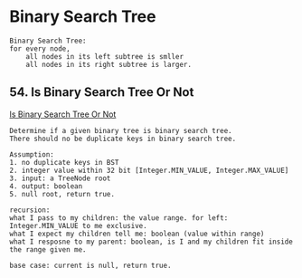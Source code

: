 # Binary Search Tree
```
Binary Search Tree:
for every node, 
    all nodes in its left subtree is smller
    all nodes in its right subtree is larger.
```

## 54. Is Binary Search Tree Or Not
[Is Binary Search Tree Or Not](./checkBST.java)
```
Determine if a given binary tree is binary search tree.
There should no be duplicate keys in binary search tree.
```
```
Assumption:
1. no duplicate keys in BST
2. integer value within 32 bit [Integer.MIN_VALUE, Integer.MAX_VALUE]
3. input: a TreeNode root
4. output: boolean
5. null root, return true.
```

```
recursion:
what I pass to my children: the value range. for left: Integer.MIN_VALUE to me exclusive.
what I expect my children tell me: boolean (value within range)
what I resposne to my parent: boolean, is I and my children fit inside the range given me.

base case: current is null, return true.
```